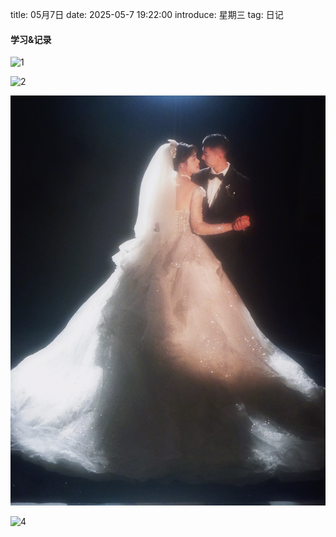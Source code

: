 title: 05月7日
date: 2025-05-7 19:22:00
introduce: 星期三
tag: 日记

#### 学习&记录
![1](/static/img/2025/05/7/1.jpg)

![2](/static/img/2025/05/7/2.jpg)

![3](/static/img/2025/05/7/3.jpg)

![4](/static/img/2025/05/7/4.jpg)

